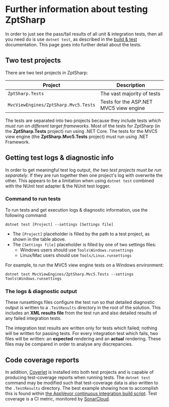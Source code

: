 # Further information about testing ZptSharp
In order to just see the pass/fail results of all unit & integration tests, then all you need do is use `dotnet test`, as described in the [build & test] documentation.  This page goes into further detail about the tests.

[build & test]: BuildAndTest.md

## Two test projects
There are two test projects in ZptSharp:

| Project                               | Description                                         |
| -------                               | -----------                                         |
| `ZptSharp.Tests`                      | The vast majority of tests                          |
| `MvcViewEngines/ZptSharp.Mvc5.Tests`  | Tests for the A<span>SP.N</span>ET MVC5 view engine |

The tests are separated into two projects because they include tests *which must run on different target frameworks*.
Most of the tests for ZptSharp (in the **ZptSharp.Tests** project) run using .NET Core.
The tests for the MVC5 view engine (the **ZptSharp.Mvc5.Tests** project) must run using .NET Framework.

## Getting test logs & diagnostic info
In order to get meaningful test log output, *the two test projects must be run separately*.
If they are run together then one project's log with overwrite the other.
This appears to be a limitation when using `dotnet test` combined with the NUnit test adapter & the NUnit test logger.

### Command to run tests
To run tests and get execution logs & diagnostic information, use the following command:

```
dotnet test [Project] --settings [Settings file]
```

* The `[Project]` placeholder is filled by the path to a test project, as shown in the table above.
* The `[Settings file]` placeholder is filled by one of two settings files:
    * Windows users should use `Tools\Windows.runsettings`
    * Linux/Mac users should use `Tools/Linux.runsettings`

For example, to run the MVC5 view engine tests on a Windows environment:
```
dotnet test MvcViewEngines/ZptSharp.Mvc5.Tests --settings Tools\Windows.runsettings
```

### The logs & diagnostic output
These runsettings files configure the test run so that detailed diagnostic output is written to a `.TestResults` directory in the root of the solution.  This includes an **XML results file** from the test run and also detailed results of any failed integration tests.

The integration test results are written only for tests which failed; nothing will be written for passing tests.
For every integration test which fails, two files will be written: an **expected** rendering and an **actual** rendering.
These files may be compared in order to analyse any discrepancies.

## Code coverage reports
In addition, [Coverlet] is installed into both test projects and is capable of producing test-coverage reports when running tests.
The `dotnet test` command may be modified such that test-coverage data is also written to the `.TestResults` directory.
The best example showing how to accomplish this is found within [the AppVeyor continuous integration build script].  Test coverage is a CI metric, monitored by [SonarCloud].

[Coverlet]: https://github.com/coverlet-coverage/coverlet
[the AppVeyor continuous integration build script]: https://github.com/csf-dev/ZPT-Sharp/blob/master/Tools/appveyor-build.cmd
[SonarCloud]: https://sonarcloud.io/dashboard?id=ZptSharp